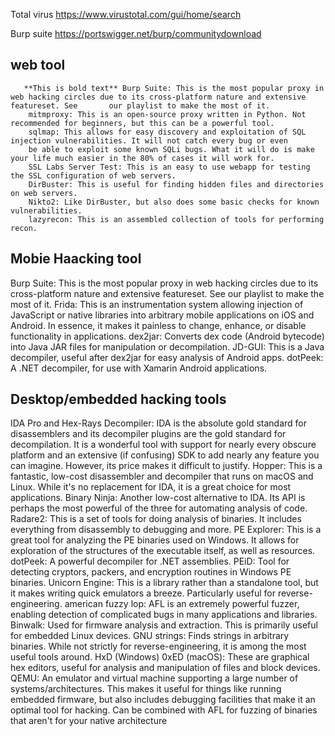 Total virus
https://www.virustotal.com/gui/home/search

Burp suite
https://portswigger.net/burp/communitydownload

## web tool
```
   **This is bold text** Burp Suite: This is the most popular proxy in web hacking circles due to its cross-platform nature and extensive featureset. See       our playlist to make the most of it.
    mitmproxy: This is an open-source proxy written in Python. Not recommended for beginners, but this can be a powerful tool.
    sqlmap: This allows for easy discovery and exploitation of SQL injection vulnerabilities. It will not catch every bug or even
    be able to exploit some known SQLi bugs. What it will do is make your life much easier in the 80% of cases it will work for.
    SSL Labs Server Test: This is an easy to use webapp for testing the SSL configuration of web servers.
    DirBuster: This is useful for finding hidden files and directories on web servers.
    Nikto2: Like DirBuster, but also does some basic checks for known vulnerabilities.
    lazyrecon: This is an assembled collection of tools for performing recon.
```
## Mobie Haacking tool

Burp Suite: This is the most popular proxy in web hacking circles due to its cross-platform nature and extensive featureset. See our playlist to make the most of it.
Frida: This is an instrumentation system allowing injection of JavaScript or native libraries into arbitrary mobile applications on iOS and Android. In essence, it makes it painless to change, enhance, or disable functionality in applications.
dex2jar: Converts dex code (Android bytecode) into Java JAR files for manipulation or decompilation.
JD-GUI: This is a Java decompiler, useful after dex2jar for easy analysis of Android apps.
dotPeek: A .NET decompiler, for use with Xamarin Android applications.

## Desktop/embedded hacking tools

IDA Pro and Hex-Rays Decompiler: IDA is the absolute gold standard for disassemblers and its decompiler plugins are the gold standard for decompilation. It is a wonderful tool with support for nearly every obscure platform and an extensive (if confusing) SDK to add nearly any feature you can imagine. However, its price makes it difficult to justify.
Hopper: This is a fantastic, low-cost disassembler and decompiler that runs on macOS and Linux. While it's no replacement for IDA, it is a great choice for most applications.
Binary Ninja: Another low-cost alternative to IDA. Its API is perhaps the most powerful of the three for automating analysis of code.
Radare2: This is a set of tools for doing analysis of binaries. It includes everything from disassembly to debugging and more.
PE Explorer: This is a great tool for analyzing the PE binaries used on Windows. It allows for exploration of the structures of the executable itself, as well as resources.
dotPeek: A powerful decompiler for .NET assemblies.
PEiD: Tool for detecting cryptors, packers, and encryption routines in Windows PE binaries.
Unicorn Engine: This is a library rather than a standalone tool, but it makes writing quick emulators a breeze. Particularly useful for reverse-engineering.
american fuzzy lop: AFL is an extremely powerful fuzzer, enabling detection of complicated bugs in many applications and libraries.
Binwalk: Used for firmware analysis and extraction. This is primarily useful for embedded Linux devices.
GNU strings: Finds strings in arbitrary binaries. While not strictly for reverse-engineering, it is among the most useful tools around.
HxD (Windows) 0xED (macOS): These are graphical hex editors, useful for analysis and manipulation of files and block devices.
QEMU: An emulator and virtual machine supporting a large number of systems/architectures. This makes it useful for things like running embedded firmware, but also includes debugging facilities that make it an optimal tool for hacking. Can be combined with AFL for fuzzing of binaries that aren't for your native architecture
